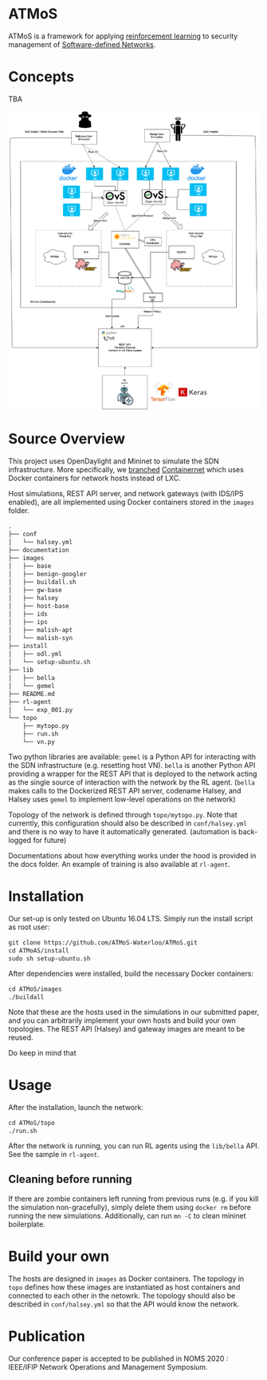 # ATMoS

ATMoS is a framework for applying [reinforcement learning](https://medium.com/machine-learning-for-humans/reinforcement-learning-6eacf258b265) to security management of [Software-defined Networks](https://medium.com/@blackvvine/sdn-part-1-what-is-software-defined-networking-sdn-and-why-should-i-know-about-it-e73a250ceccd).

# Concepts

TBA

<img src="https://github.com/ATMoS-Waterloo/ATMoS/blob/master/documentation/img/components.png" width=600 />

# Source Overview

This project uses OpenDaylight and Mininet to simulate the SDN infrastructure. More specifically, we [branched](https://github.com/blackvvine/gemelnet) [Containernet](https://containernet.github.io) which uses Docker containers for network hosts instead of LXC.

Host simulations, REST API server, and network gateways (with IDS/IPS enabled), are all implemented using Docker containers stored in the `images` folder.

```
.
├── conf
│   └── halsey.yml
├── documentation
├── images
│   ├── base
│   ├── benign-googler
│   ├── buildall.sh
│   ├── gw-base
│   ├── halsey
│   ├── host-base
│   ├── ids
│   ├── ips
│   ├── malish-apt
│   └── malish-syn
├── install
│   ├── odl.yml
│   └── setup-ubuntu.sh
├── lib
│   ├── bella
│   └── gemel
├── README.md
├── rl-agent
│   └── exp_001.py
└── topo
    ├── mytopo.py
    ├── run.sh
    └── vn.py
```

Two python libraries are available: `gemel` is a Python API for interacting with the SDN infrastructure (e.g. resetting host VN). `bella` is another Python API providing a wrapper for the REST API that is deployed to the network acting as the single source of interaction with the network by the RL agent. (`bella` makes calls to the Dockerized REST API server, codename Halsey, and Halsey uses `gemel` to implement low-level operations on the network)

Topology of the network is defined through `topo/mytopo.py`. Note that currently, this configuration should also be described in `conf/halsey.yml` and there is no way to have it automatically generated. (automation is back-logged for future)

Documentations about how everything works under the hood is provided in the docs folder. An example of training is also available at `rl-agent`.


# Installation

Our set-up is only tested on Ubuntu 16.04 LTS. Simply run the install script as root user:

```
git clone https://github.com/ATMoS-Waterloo/ATMoS.git
cd ATMoAS/install
sudo sh setup-ubuntu.sh
```

After dependencies were installed, build the necessary Docker containers:

```
cd ATMoS/images
./buildall
```

Note that these are the hosts used in the simulations in our submitted paper, and you can arbitrarily implement your own hosts and build your own topologies. The REST API (Halsey) and gateway images are meant to be reused.

Do keep in mind that 

# Usage

After the installation, launch the network:

```
cd ATMoS/topo
./run.sh
```

After the network is running, you can run RL agents using the `lib/bella` API. See the sample in `rl-agent`.

## Cleaning before running

If there are zombie containers left running from previous runs (e.g. if you kill the simulation non-gracefully), simply delete them using `docker rm` before running the new simulations. Additionally, can run `mn -C` to clean mininet boilerplate.

# Build your own

The hosts are designed in `images` as Docker containers. The topology in `topo` defines how these images are instantiated as host containers and connected to each other in the netowrk. The topology should also be described in `conf/halsey.yml` so that the API would know the network.

# Publication

Our conference paper is accepted to be published in NOMS 2020 : IEEE/IFIP Network Operations and Management Symposium.

